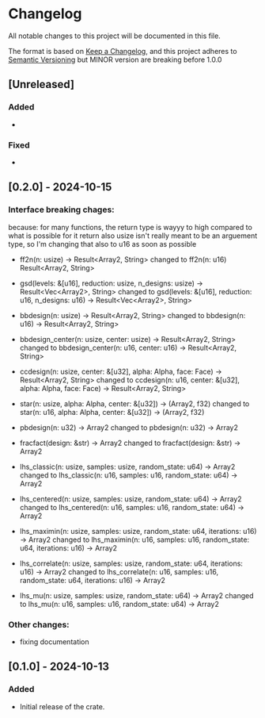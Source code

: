 # Changelog

All notable changes to this project will be documented in this file.

The format is based on [Keep a Changelog](https://keepachangelog.com/en/1.0.0/), and this project adheres to [Semantic Versioning](https://semver.org/spec/v2.0.0.html) but MINOR version are breaking before 1.0.0


## [Unreleased]
### Added
- 

### Fixed
- 

## [0.2.0] - 2024-10-15
### Interface breaking chages:
because: for many functions, the return type is wayyy to high compared to what is possible for it return
         also usize isn't really meant to be an arguement type, so I'm changing that also to u16 as soon as possible

-   ff2n(n: usize) -> Result<Array2<i32>, String>
    changed to 
    ff2n(n: u16) Result<Array2<i16>, String>

-   gsd(levels: &[u16], reduction: usize, n_designs: usize) -> Result<Vec<Array2<u16>>, String>
    changed to
    gsd(levels: &[u16], reduction: u16, n_designs: u16) -> Result<Vec<Array2<u16>>, String>

-   bbdesign(n: usize) -> Result<Array2<i32>, String> 
    changed to 
    bbdesign(n: u16) -> Result<Array2<i16>, String> 

-   bbdesign_center(n: usize, center: usize) -> Result<Array2<i32>, String>
    changed to 
    bbdesign_center(n: u16, center: u16) -> Result<Array2<i16>, String>

-   ccdesign(n: usize, center: &[u32], alpha: Alpha, face: Face) -> Result<Array2<f32>, String> 
    changed to 
    ccdesign(n: u16, center: &[u32], alpha: Alpha, face: Face) -> Result<Array2<f32>, String> 

-   star(n: usize, alpha: Alpha, center: &[u32]) -> (Array2<f32>, f32)
    changed to
    star(n: u16, alpha: Alpha, center: &[u32]) -> (Array2<f32>, f32)

-   pbdesign(n: u32) -> Array2<i32>
    changed to
    pbdesign(n: u32) -> Array2<i16>

-   fracfact(design: &str) -> Array2<i32>
    changed to
    fracfact(design: &str) -> Array2<i16>

-   lhs_classic(n: usize, samples: usize, random_state: u64) -> Array2<f32>
    changed to
    lhs_classic(n: u16, samples: u16, random_state: u64) -> Array2<f32>

-   lhs_centered(n: usize, samples: usize, random_state: u64) -> Array2<f32>
    changed to
    lhs_centered(n: u16, samples: u16, random_state: u64) -> Array2<f32>

-   lhs_maximin(n: usize, samples: usize, random_state: u64, iterations: u16) -> Array2<f32>
    changed to
    lhs_maximin(n: u16, samples: u16, random_state: u64, iterations: u16) -> Array2<f32>

-   lhs_correlate(n: usize, samples: usize, random_state: u64, iterations: u16) -> Array2<f32>
    changed to
    lhs_correlate(n: u16, samples: u16, random_state: u64, iterations: u16) -> Array2<f32>

-   lhs_mu(n: usize, samples: usize, random_state: u64) -> Array2<f32>
    changed to 
    lhs_mu(n: u16, samples: u16, random_state: u64) -> Array2<f32>


### Other changes:
-   fixing documentation



## [0.1.0] - 2024-10-13
### Added
-   Initial release of the crate.